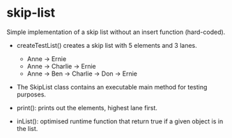 # skip-list
Simple implementation of a skip list without an insert function (hard-coded).

- createTestList() creates a skip list with 5 elements and 3 lanes.
  - Anne -> Ernie
  - Anne -> Charlie -> Ernie
  - Anne -> Ben -> Charlie -> Don -> Ernie
 
- The SkipList class contains an executable main method for testing purposes.

- print(): prints out the elements, highest lane first.

- inList(): optimised runtime function that return true if a given object is in the list.

